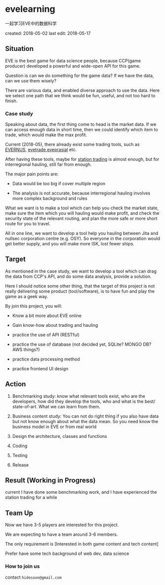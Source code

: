 # evelearning
一起学习EVE中的数据科学

created: 2018-05-02
last edit: 2018-05-17

## Situation

EVE is the best game for data science people, because CCP(game producer) developed a powerful and wide-open API for this game.

Question is can we do something for the game data?  If we have the data, can we use them wisely?

There are various data, and enabled diverse approach to use the data. Here we select one path that we think would be fun, useful, and not too hard to finish.

### Case study

Speaking about data, the first thing come to head is the market data. If we can access enough data in short time, then we could identify which item to trade, which would make the max profit.

Current (2018-05), there already exist some trading tools, such as [EVERNUS](https://evernus.com/), [evetrade](https://evetrade.space/),[eveprasial](http://evepraisal.com/) etc.

After having these tools, maybe for [station trading](https://wiki.braveineve.com/public/dojo/wiki/station_trading_complete_guide) is almost enough, but for interregional hauling, still far from enough.

The major pain points are:

- Data would be too big if cover multiple region

- The analysis is not accurate, because interregional hauling involves more complex background and rules   

What we want is to make a tool which can help you check the market state, make sure the item which you will hauling would make profit, and check the security state of the relevant routing, and plan the more safe or more short route for you to travel.

All in one line, we want to develop a tool help you hauling between Jita and nullsec corporation centre (e.g. OSY). So everyone in the corporation would get better supply, and you will make more ISK, lost fewer ships.

## Target

As mentioned in the case study, we want to develop a tool which can drag the data from CCP's API, and do some data analysis, provide a solution.

Here I should notice some other thing, that the target of this project is not really delivering some product (tool/software), is to have fun and play the game as a geek way.

By join this project, you will:

- Know a bit more about EVE online

- Gain know-how about trading and hauling

- practice the use of API (RESTful)

- practice the use of database (not decided yet, SQLite? MONGO DB? AWS things?)

- practice data processing method

- practice frontend UI design

## Action

1. Benchmarking study: know what relevant tools exist, who are the developers, how did they develop the tools, who and what is the best/ state-of-art. What we can learn from them.

2. Business content study: You can not do right thing if you also have data but not know enough about what the data mean. So you need know the business model in EVE or from real world

3. Design the architecture, classes and functions

4. Coding

5. Testing

6. Release

## Result (Working in Progress)

current I have done some benchmarking work, and I have experienced the station trading for a while

## Team Up

Now we have 3-5 players are interested for this project.

We are expecting to have a team around 3-6 members.

The only requirement is [Interested in both game content and tech content]

Prefer have some tech background of web dev, data science

### How to join us

contact `hidesoon@gmail.com`
